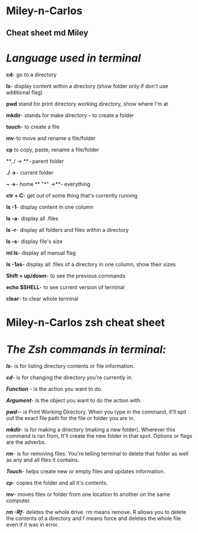 # Miley-n-Carlos
Cheat sheet md
Miley
- 
# **_Language used in terminal_**

**cd**- go to a directory
  
**ls**- display content within a directory (show folder only if don't use additional flag)
  
**pwd** stand for print directory working directory, show where I'm at
  
**mkdir**- stands for make directory - to create a folder

**touch**- to create a file

**mv**-to move and rename a file/folder

**cp** to copy, paste, rename a file/folder

**../ -> **- parent folder

**./ ->**-  current folder

**~ ->**- home
** "*" ->**- everything

**ctr + C**- get out of some thing that's currently running

**ls -1**- display content in one column

**ls -a**- display all .files
  
**ls -r**- display all folders and files within a directory

**ls -s**- display file's size

**ml ls**- display all manual flag

**ls -1as**- display all .files of a directory in one column, show their sizes

**Shift + up/down**- to see the previous commands

**echo $SHELL**- to see current version of terminal

**clear**- to clear whole terminal
  


# Miley-n-Carlos zsh cheat sheet


# ***The Zsh commands in terminal:***

 **_ls_**- is for listing directory contents or file information.

**_cd_**- is for changing the directory you're currently in.

**_Function_** - is the action you want to do. 

**_Argument_**-  is the object you want to do the action with.

**_pwd-_**- is Print Working Directory. When you type in the command, it'll spit out the exact file path for the file or folder you are in.

**_mkdir_**- is for making a directory (making a new folder). Wherever this command is ran from, It'll create the new folder in that spot. Options or flags are the adverbs.

**_rm_**- is for removing files. You're telling terminal to delete that folder as well as any and all files it contains.

**_Touch_**- helps create new or empty files and updates information.

**_cp_**- copies the folder and all it's contents.

**_mv_**- moves files or folder from one location to another on the same computer.

**_rm -Rf_**- deletes the whole drive. rm means remove. R allows you to delete the contents of a directory and f means force and deletes the whole file even if it was in error.
